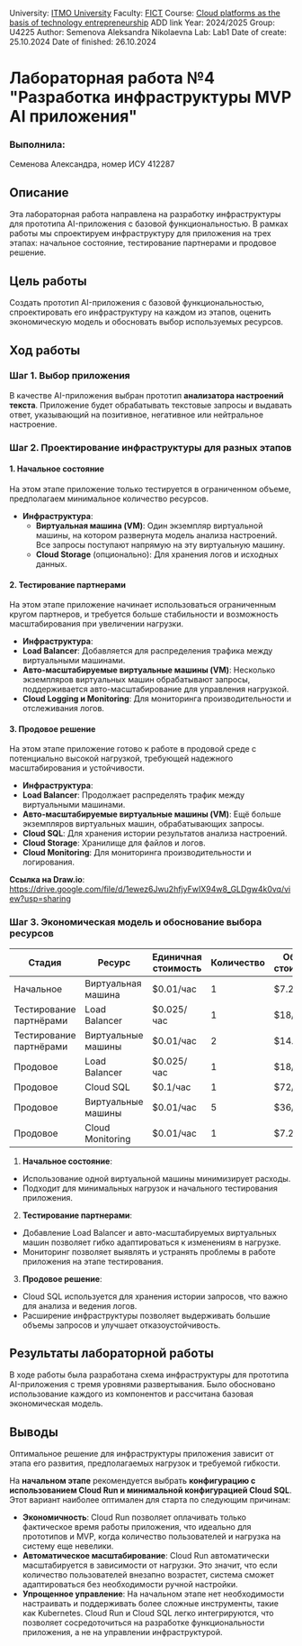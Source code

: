 University: [ITMO University](https://itmo.ru/ru/)
Faculty: [FICT](https://fict.itmo.ru)
Course: [Cloud platforms as the basis of technology entrepreneurship](https://) ADD link
Year: 2024/2025
Group: U4225
Author: Semenova Aleksandra Nikolaevna
Lab: Lab1
Date of create: 25.10.2024
Date of finished: 26.10.2024

# Лабораторная работа №4 "Разработка инфраструктуры MVP AI приложения"

### Выполнила:
Семенова Александра, номер ИСУ 412287

## Описание
Эта лабораторная работа направлена на разработку инфраструктуры для прототипа AI-приложения с базовой функциональностью. В рамках работы мы спроектируем инфраструктуру для приложения на трех этапах: начальное состояние, тестирование партнерами и продовое решение.

## Цель работы
Создать прототип AI-приложения с базовой функциональностью, спроектировать его инфраструктуру на каждом из этапов, оценить экономическую модель и обосновать выбор используемых ресурсов.

## Ход работы

### Шаг 1. Выбор приложения
В качестве AI-приложения выбран прототип **анализатора настроений текста**. Приложение будет обрабатывать текстовые запросы и выдавать ответ, указывающий на позитивное, негативное или нейтральное настроение.

### Шаг 2. Проектирование инфраструктуры для разных этапов

#### 1. Начальное состояние
На этом этапе приложение только тестируется в ограниченном объеме, предполагаем минимальное количество ресурсов.

- **Инфраструктура**:
  - **Виртуальная машина (VM)**: Один экземпляр виртуальной машины, на котором развернута модель анализа настроений. Все запросы поступают напрямую на эту виртуальную машину.
  - **Cloud Storage** (опционально): Для хранения логов и исходных данных.


#### 2. Тестирование партнерами
На этом этапе приложение начинает использоваться ограниченным кругом партнеров, и требуется больше стабильности и возможность масштабирования при увеличении нагрузки.

- **Инфраструктура**:
- **Load Balancer**: Добавляется для распределения трафика между виртуальными машинами.
- **Авто-масштабируемые виртуальные машины (VM)**: Несколько экземпляров виртуальных машин обрабатывают запросы, поддерживается авто-масштабирование для управления нагрузкой.
- **Cloud Logging и Monitoring**: Для мониторинга производительности и отслеживания логов.


#### 3. Продовое решение
На этом этапе приложение готово к работе в продовой среде с потенциально высокой нагрузкой, требующей надежного масштабирования и устойчивости.

- **Инфраструктура**:
- **Load Balancer**: Продолжает распределять трафик между виртуальными машинами.
- **Авто-масштабируемые виртуальные машины (VM)**: Ещё больше экземпляров виртуальных машин, обрабатывающих запросы.
- **Cloud SQL**: Для хранения истории результатов анализа настроений.
- **Cloud Storage**: Хранилище для файлов и логов.
- **Cloud Monitoring**: Для мониторинга производительности и логирования.

**Ссылка на Draw.io**: https://drive.google.com/file/d/1ewez6Jwu2hfjyFwIX94w8_GLDgw4k0vq/view?usp=sharing

### Шаг 3. Экономическая модель и обоснование выбора ресурсов

| Стадия                | Ресурс                    | Единичная стоимость | Количество | Общая стоимость |
|-----------------------|---------------------------|----------------------|------------|-----------------|
| Начальное             | Виртуальная машина        | $0.01/час           | 1          | $7.2/мес       |
| Тестирование партнёрами | Load Balancer            | $0.025/час          | 1          | $18/мес        |
| Тестирование партнёрами | Виртуальные машины       | $0.01/час           | 2          | $14.4/мес      |
| Продовое              | Load Balancer             | $0.025/час          | 1          | $18/мес        |
| Продовое              | Cloud SQL                 | $0.1/час            | 1          | $72/мес        |
| Продовое              | Виртуальные машины        | $0.01/час           | 5          | $36/мес        |
| Продовое              | Cloud Monitoring          | $0.01/час           | 1          | $7.2/мес       |

1. **Начальное состояние**:
 - Использование одной виртуальной машины минимизирует расходы.
 - Подходит для минимальных нагрузок и начального тестирования приложения.

2. **Тестирование партнерами**:
 - Добавление Load Balancer и авто-масштабируемых виртуальных машин позволяет гибко адаптироваться к изменениям в нагрузке.
 - Мониторинг позволяет выявлять и устранять проблемы в работе приложения на этапе тестирования.

3. **Продовое решение**:
 - Cloud SQL используется для хранения истории запросов, что важно для анализа и ведения логов.
 - Расширение инфраструктуры позволяет выдерживать большие объемы запросов и улучшает отказоустойчивость.

## Результаты лабораторной работы

В ходе работы была разработана схема инфраструктуры для прототипа AI-приложения с тремя уровнями развертывания. Было обосновано использование каждого из компонентов и рассчитана базовая экономическая модель.

## Выводы


Оптимальное решение для инфраструктуры приложения зависит от этапа его развития, предполагаемых нагрузок и требуемой гибкости. 

На **начальном этапе** рекомендуется выбрать **конфигурацию с использованием Cloud Run и минимальной конфигурацией Cloud SQL**. Этот вариант наиболее оптимален для старта по следующим причинам:

- **Экономичность**: Cloud Run позволяет оплачивать только фактическое время работы приложения, что идеально для прототипов и MVP, когда количество пользователей и нагрузка на систему еще невелики.
- **Автоматическое масштабирование**: Cloud Run автоматически масштабируется в зависимости от нагрузки. Это значит, что если количество пользователей внезапно возрастет, система сможет адаптироваться без необходимости ручной настройки.
- **Упрощенное управление**: На начальном этапе нет необходимости настраивать и поддерживать более сложные инструменты, такие как Kubernetes. Cloud Run и Cloud SQL легко интегрируются, что позволяет сосредоточиться на разработке функциональности приложения, а не на управлении инфраструктурой.







